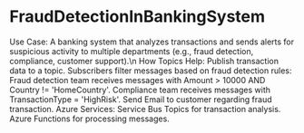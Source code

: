 # FraudDetectionInBankingSystem

Use Case: A banking system that analyzes transactions and sends alerts for suspicious activity to multiple departments (e.g., fraud detection, compliance, customer support).\n
How Topics Help:
Publish transaction data to a topic.
Subscribers filter messages based on fraud detection rules:
Fraud detection team receives messages with Amount > 10000 AND Country != 'HomeCountry'.
Compliance team receives messages with TransactionType = 'HighRisk'.
Send Email to customer regarding fraud transaction.
Azure Services:
  Service Bus Topics for transaction analysis.
  Azure Functions for processing messages.

